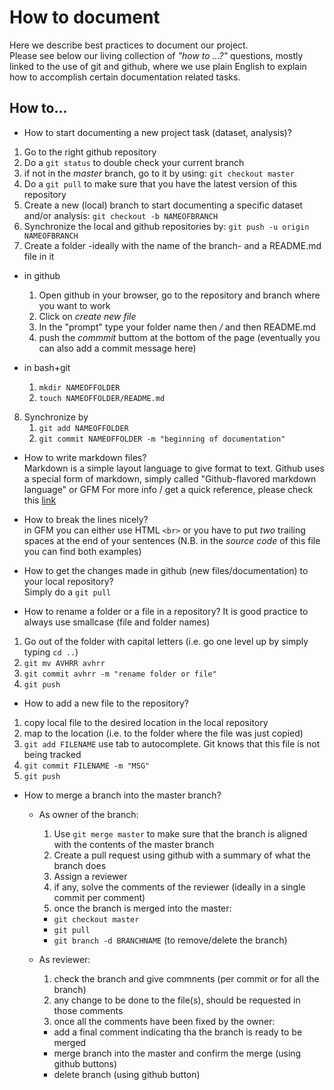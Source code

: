 # How to document 
Here we describe best practices to document our project.<br>
Please see below our living collection of *"how to ...?"* questions, mostly linked to the use of git and github, where we use plain English to explain how to accomplish certain documentation related tasks.

## How to...

* How to start documenting a new project task (dataset, analysis)?
1. Go to the right github repository 
3. Do a `git status` to double check your current branch
4. if not in the *master* branch, go to it by using: `git checkout master`
2. Do a `git pull` to make sure that you have the latest version of this repository
5. Create a new (local) branch to start documenting a specific dataset and/or analysis: `git checkout -b NAMEOFBRANCH`   
6. Synchronize the local and github repositories by: `git push -u origin NAMEOFBRANCH`   
7. Create a folder -ideally with the name of the branch- and a README.md file in it  
  * in github  
     1. Open github in your browser, go to the repository and branch where you want to work  
     2. Click on *create new file*   
     3. In the "prompt" type your folder name then */* and then README.md  
     4. push the *commmit* buttom at the bottom of the page (eventually you can also add a commit message here)  

  * in bash+git
    1. `mkdir NAMEOFFOLDER`
    2. `touch NAMEOFFOLDER/README.md`

8. Synchronize by
    1. `git add NAMEOFFOLDER`
    2. `git commit NAMEOFFOLDER -m "beginning of documentation"`

* How to write markdown files? <br>
Markdown is a simple layout language to give format to text. 
Github uses a special form of markdown, simply called "Github-flavored markdown language" or GFM
For more info / get a quick reference, please check this [link](https://github.com/adam-p/markdown-here/wiki/Markdown-Cheatsheet)

* How to break the lines nicely?  
in GFM you can either use HTML `<br>` or you have to put *two* trailing spaces at the end of your sentences
(N.B. in the *source code* of this file you can find both examples)

* How to get the changes made in github (new files/documentation) to your local repository?  
Simply do a `git pull` 

* How to rename a folder or a file in a repository?
It is good practice to always use smallcase (file and folder names)
1. Go out of the folder with capital letters (i.e. go one level up by simply typing `cd ..`)
2. `git mv AVHRR avhrr`
3. `git commit avhrr -m "rename folder or file"`
4. `git push`

* How to add a new file to the repository?
1. copy local file to the desired location in the local repository
2. map to the location (i.e. to the folder where the file was just copied)
3. `git add FILENAME` use tab to autocomplete. Git knows that this file is not being tracked 
4. `git commit FILENAME -m "MSG" `
5. `git push`

* How to merge a branch into the master branch?
  * As owner of the branch:
    1. Use `git merge master` to make sure that the branch is aligned with the contents of the master branch
    1. Create a pull request using github with a summary of what the branch does
    2. Assign a reviewer 
    3. if any, solve the comments of the reviewer (ideally in a single commit per comment)
    4. once the branch is merged into the master:
      - `git checkout master` 
      - `git pull`
      - `git branch -d BRANCHNAME` (to remove/delete the branch)
      
  * As reviewer:
    1. check the branch and give commnents (per commit or for all the branch)
    2. any change to be done to the file(s), should be requested in those comments
    3. once all the comments have been fixed by the owner:
      - add a final comment indicating tha the branch is ready to be merged
      - merge branch into the master and confirm the merge (using github buttons)
      - delete branch (using github button)




